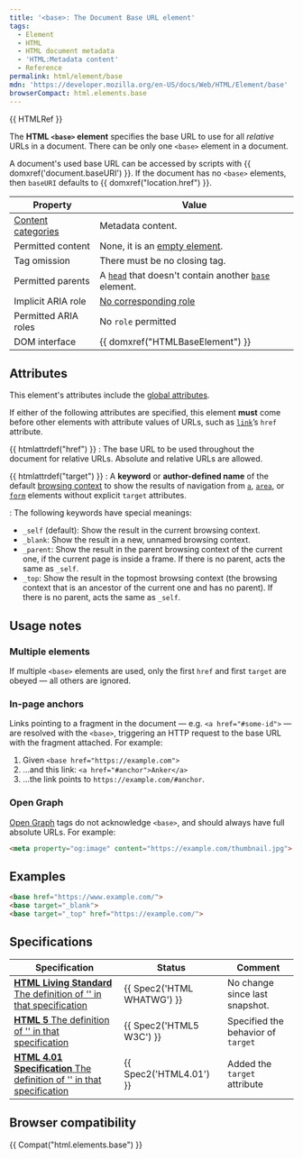 ```yaml
---
title: '<base>: The Document Base URL element'
tags:
  - Element
  - HTML
  - HTML document metadata
  - 'HTML:Metadata content'
  - Reference
permalink: html/element/base
mdn: 'https://developer.mozilla.org/en-US/docs/Web/HTML/Element/base'
browserCompact: html.elements.base
---
```

{{ HTMLRef }}

The **HTML `<base>` element** specifies the base URL to use for all _relative_ URLs in a document. There can be only one `<base>` element in a document.

A document's used base URL can be accessed by scripts with {{ domxref('document.baseURI') }}. If the document has no `<base>` elements, then `baseURI` defaults to {{ domxref("location.href") }}.

| Property | Value |
| --- | --- |
| [Content categories](/html/content_categories) | Metadata content. |
| Permitted content | None, it is an [empty element](/glossary/empty_element/). |
| Tag omission | There must be no closing tag. |
| Permitted parents | A [`head`](/html/element/head/) that doesn't contain another [`base`](/html/element/base/) element. |
| Implicit ARIA role | [No corresponding role](https://www.w3.org/TR/html-aria/#dfn-no-corresponding-role) |
| Permitted ARIA roles | No `role` permitted |
| DOM interface | {{ domxref("HTMLBaseElement") }} |

## Attributes

This element's attributes include the [global attributes](/html/global_attributes).

If either of the following attributes are specified, this element **must** come before other elements with attribute values of URLs, such as [`link`](/html/element/link/)’s `href` attribute.

{{ htmlattrdef("href") }}
: The base URL to be used throughout the document for relative URLs. Absolute and relative URLs are allowed.

{{ htmlattrdef("target") }}
: A **keyword** or **author-defined name** of the default [browsing context](/glossary/browsing_context/) to show the results of navigation from [`a`](/html/element/a/), [`area`](/html/element/area/), or [`form`](/html/element/form/) elements without explicit `target` attributes.

: The following keywords have special meanings:

-   `_self` (default): Show the result in the current browsing context.
-   `_blank`: Show the result in a new, unnamed browsing context.
-   `_parent`: Show the result in the parent browsing context of the current one, if the current page is inside a frame. If there is no parent, acts the same as `_self`.
-   `_top`: Show the result in the topmost browsing context (the browsing context that is an ancestor of the current one and has no parent). If there is no parent, acts the same as `_self`.

## Usage notes

### Multiple <base> elements

If multiple `<base>` elements are used, only the first `href` and first `target` are obeyed — all others are ignored.

### In-page anchors

Links pointing to a fragment in the document — e.g. `<a href="#some-id">` — are resolved with the `<base>`, triggering an HTTP request to the base URL with the fragment attached. For example:

1.  Given `<base href="https://example.com">`
2.  ...and this link: `<a href="#anchor">Anker</a>`
3.  ...the link points to `https://example.com/#anchor`.

### Open Graph

[Open Graph](https://ogp.me/) tags do not acknowledge `<base>`, and should always have full absolute URLs. For example:

```html
<meta property="og:image" content="https://example.com/thumbnail.jpg">
```

## Examples

```html
<base href="https://www.example.com/">
<base target="_blank">
<base target="_top" href="https://example.com/">

```

## Specifications

| Specification | Status | Comment |
| --- | --- | --- |
| [**HTML Living Standard** The definition of '<base>' in that specification](https://html.spec.whatwg.org/multipage/semantics.html#the-base-element) | {{ Spec2('HTML WHATWG') }} | No change since last snapshot. |
| [**HTML 5** The definition of '<base>' in that specification](https://www.w3.org/TR/html52/document-metadata#the-base-element) | {{ Spec2('HTML5 W3C') }} | Specified the behavior of `target` |
| [**HTML 4.01 Specification** The definition of '<base>' in that specification](https://www.w3.org/TR/html401/struct/links.html#h-12.4) | {{ Spec2('HTML4.01') }} | Added the `target` attribute |

## Browser compatibility

{{ Compat("html.elements.base") }}